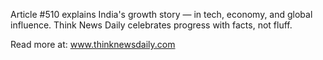 Article #510 explains India's growth story — in tech, economy, and global influence. Think News Daily celebrates progress with facts, not fluff.

Read more at: www.thinknewsdaily.com